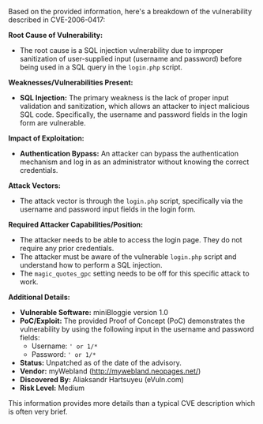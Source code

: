 Based on the provided information, here's a breakdown of the vulnerability described in CVE-2006-0417:

**Root Cause of Vulnerability:**
*   The root cause is a SQL injection vulnerability due to improper sanitization of user-supplied input (username and password) before being used in a SQL query in the `login.php` script.

**Weaknesses/Vulnerabilities Present:**
*   **SQL Injection:** The primary weakness is the lack of proper input validation and sanitization, which allows an attacker to inject malicious SQL code. Specifically, the username and password fields in the login form are vulnerable.

**Impact of Exploitation:**
*   **Authentication Bypass:** An attacker can bypass the authentication mechanism and log in as an administrator without knowing the correct credentials.

**Attack Vectors:**
*   The attack vector is through the `login.php` script, specifically via the username and password input fields in the login form.

**Required Attacker Capabilities/Position:**
*   The attacker needs to be able to access the login page. They do not require any prior credentials.
*   The attacker must be aware of the vulnerable `login.php` script and understand how to perform a SQL injection.
*   The `magic_quotes_gpc` setting needs to be off for this specific attack to work.

**Additional Details:**

*   **Vulnerable Software:** miniBloggie version 1.0
*   **PoC/Exploit:** The provided Proof of Concept (PoC) demonstrates the vulnerability by using the following input in the username and password fields:
    *   Username: `' or 1/*`
    *   Password: `' or 1/*`
*   **Status:** Unpatched as of the date of the advisory.
*   **Vendor:** myWebland (http://mywebland.neopages.net/)
*   **Discovered By:** Aliaksandr Hartsuyeu (eVuln.com)
* **Risk Level:** Medium

This information provides more details than a typical CVE description which is often very brief.